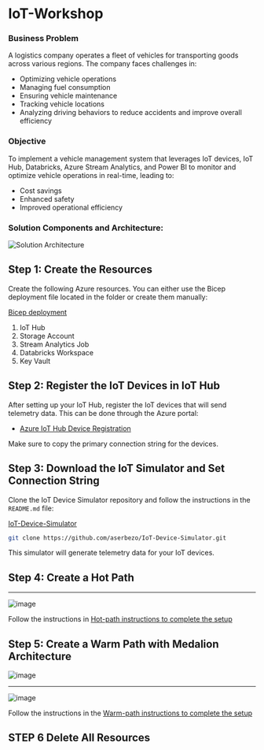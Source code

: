 # IoT-Workshop

### Business Problem
A logistics company operates a fleet of vehicles for transporting goods across various regions. The company faces challenges in:
- Optimizing vehicle operations
- Managing fuel consumption
- Ensuring vehicle maintenance
- Tracking vehicle locations
- Analyzing driving behaviors to reduce accidents and improve overall efficiency


### Objective
To implement a vehicle management system that leverages IoT devices, IoT Hub, Databricks, Azure Stream Analytics, and Power BI to monitor and optimize vehicle operations in real-time, leading to:
- Cost savings
- Enhanced safety
- Improved operational efficiency

### Solution Components and Architecture:

![Solution Architecture](https://github.com/user-attachments/assets/0efd86a5-8969-4c3b-a2c9-4512f0a0a3f1)




## Step 1: Create the Resources

Create the following Azure resources. You can either use the Bicep deployment file located in the folder or create them manually:

[Bicep deployment](https://github.com/aserbezo/IoT-Workshop/tree/main/bicep_deployment)


1. IoT Hub
2. Storage Account
3. Stream Analytics Job
4. Databricks Workspace
5. Key Vault


## Step 2: Register the IoT Devices in IoT Hub

After setting up your IoT Hub, register the IoT devices that will send telemetry data. This can be done through the Azure portal:

- [Azure IoT Hub Device Registration](https://learn.microsoft.com/en-us/azure/iot-hub/create-connect-device?tabs=portal)

Make sure to copy the primary connection string for the devices.

## Step 3: Download the IoT Simulator and Set Connection String

Clone the IoT Device Simulator repository and follow the instructions in the `README.md` file:

[IoT-Device-Simulator](https://github.com/aserbezo/IoT-Device-Simulator.git)

```sh
git clone https://github.com/aserbezo/IoT-Device-Simulator.git
```

This simulator will generate telemetry data for your IoT devices.


## Step 4: Create a Hot Path
----------------------------------------------------
![image](https://github.com/user-attachments/assets/46a8b747-747d-4afb-b788-6f5f359fed46)

Follow the instructions in  [Hot-path instructions to complete the setup](https://github.com/aserbezo/IoT-Workshop/blob/main/hot-path.md)

## Step 5: Create a  Warm Path with Medalion Architecture 

![image](https://github.com/user-attachments/assets/3c43a192-440d-4e45-a9a8-14eb5380d11e)

--------------------------------------------------------------------------------------
![image](https://github.com/user-attachments/assets/7d657742-4ad2-40f8-8a73-b1f1c7d0cfb5)


Follow the instructions in the [Warm-path instructions to complete the setup](https://github.com/aserbezo/IoT-Workshop/blob/main/warm-path.md)

## STEP 6 Delete All Resources
